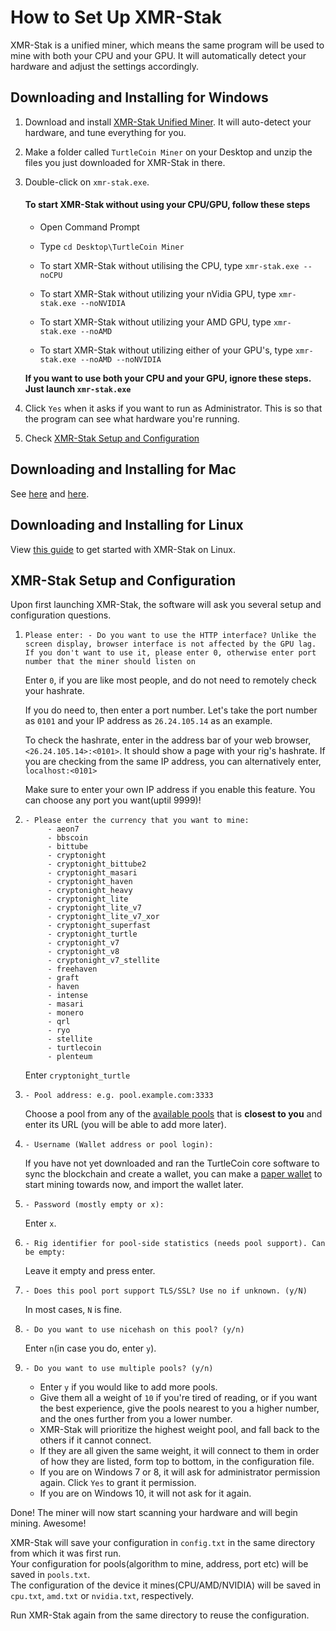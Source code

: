 # How to Set Up XMR-Stak

XMR-Stak is a unified miner, which means the same program will be used to mine with both your CPU and your GPU. It will automatically detect your hardware and adjust the settings accordingly.

## Downloading and Installing for Windows

1. Download and install [XMR-Stak Unified Miner](https://github.com/fireice-uk/xmr-stak/releases/latest). It will auto-detect your hardware, and tune everything for you.
2. Make a folder called `TurtleCoin Miner` on your Desktop and unzip the files you just downloaded for XMR-Stak in there.
3. Double-click on `xmr-stak.exe`.

    #### To start XMR-Stak without using your CPU/GPU, follow these steps <a name= "#xmr-stak-no-cpu-gpu"> </a>

    - Open Command Prompt

    - Type `cd Desktop\TurtleCoin Miner`

    - To start XMR-Stak without utilising the CPU, type `xmr-stak.exe --noCPU`
    - To start XMR-Stak without utilizing your nVidia GPU, type `xmr-stak.exe --noNVIDIA`
    - To start XMR-Stak without utilizing your AMD GPU, type `xmr-stak.exe --noAMD`
    - To start XMR-Stak without utilizing either of your GPU's, type `xmr-stak.exe --noAMD --noNVIDIA`

    **If you want to use both your CPU and your GPU, ignore these steps. Just launch `xmr-stak.exe`**

4. Click `Yes` when it asks if you want to run as Administrator. This is so that the program can see what hardware you're running.
5. Check [XMR-Stak Setup and Configuration](#setup-and-config)

## Downloading and Installing for Mac

See [here](https://github.com/fireice-uk/xmr-stak/blob/master/doc/compile.md) and [here](https://github.com/fireice-uk/xmr-stak/blob/master/doc/compile_macOS.md).



## Downloading and Installing for Linux

View [this guide](../XMR-Stak-Linux-Guide) to get started with XMR-Stak on Linux.



## XMR-Stak Setup and Configuration<a name="setup-and-config"></a>

Upon first launching XMR-Stak, the software will ask you several setup and configuration questions.

1.  `Please enter: - Do you want to use the HTTP interface? Unlike the     screen display, browser interface is not affected by the GPU lag. If you don't want to use it, please enter 0, otherwise enter port number that the miner should listen on`

    Enter `0`, if you are like most people, and do not need to remotely check your hashrate.

    If you do need to, then enter a port number.
    Let's take the port number as `0101` and your IP address as `26.24.105.14` as an example.

    To check the hashrate, enter in the address bar of your web browser, `<26.24.105.14>:<0101>`. It should show a page with your rig's hashrate.
    If you are checking from the same IP address, you can alternatively enter, `localhost:<0101>`

    Make sure to enter your own IP address if you enable this feature. You can choose any port you want(uptil 9999)!


2.  
   ```
   - Please enter the currency that you want to mine:
        - aeon7
        - bbscoin
        - bittube
        - cryptonight
        - cryptonight_bittube2
        - cryptonight_masari
        - cryptonight_haven
        - cryptonight_heavy
        - cryptonight_lite
        - cryptonight_lite_v7
        - cryptonight_lite_v7_xor
        - cryptonight_superfast
        - cryptonight_turtle
        - cryptonight_v7
        - cryptonight_v8
        - cryptonight_v7_stellite
        - freehaven
        - graft
        - haven
        - intense
        - masari
        - monero
        - qrl
        - ryo
        - stellite
        - turtlecoin
        - plenteum
   ```

    Enter `cryptonight_turtle`

3.  `- Pool address: e.g. pool.example.com:3333`

    Choose a pool from any of the [available pools](../Pools) that is **closest to you** and enter its URL (you will be able to add more later).

4.  `- Username (Wallet address or pool login):`  

    If you have not yet downloaded and ran the TurtleCoin core software to sync the blockchain and create a wallet, you can make a [paper wallet](../../wallets/Making-a-paper-wallet) to start mining towards now, and import the wallet later.

5.  `- Password (mostly empty or x):`  

    Enter `x`.

6.  `- Rig identifier for pool-side statistics (needs pool support). Can be empty:`

    Leave it empty and press enter.

7.  `- Does this pool port support TLS/SSL? Use no if unknown. (y/N)`  

    In most cases, `N` is fine.

8.  `- Do you want to use nicehash on this pool? (y/n)`  

    Enter `n`(in case you do, enter `y`).

9.  `- Do you want to use multiple pools? (y/n)`  

    * Enter `y` if you would like to add more pools.
    * Give them all a weight of `10` if you're tired of reading, or if you want the best experience, give the pools nearest to you a higher number, and the ones further from you a lower number.  
    * XMR-Stak will prioritize the highest weight pool, and fall back to the others if it cannot connect.
    * If they are all given the same weight, it will connect to them in order of how they are listed, form top to bottom, in the configuration file.
    * If you are on Windows 7 or 8, it will ask for administrator permission again. Click `Yes` to grant it permission.
    * If you are on Windows 10, it will not ask for it again.


Done! The miner will now start scanning your hardware and will begin mining. Awesome!


XMR-Stak will save your configuration in `config.txt`  in the same directory from which it was first run.   
Your configuration for pools(algorithm to mine, address, port etc) will be saved in `pools.txt`.  
The configuration of the device it mines(CPU/AMD/NVIDIA) will be saved in `cpu.txt`, `amd.txt` or `nvidia.txt`, respectively.


Run XMR-Stak again from the same directory to reuse the configuration.
